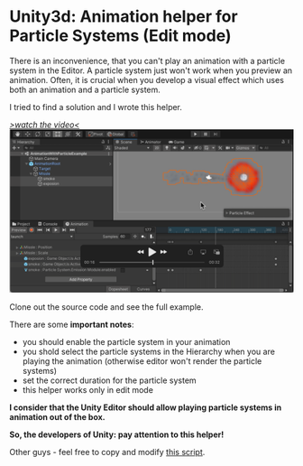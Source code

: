 # Unity3d: Animation helper for Particle Systems (Edit mode)

There is an inconvenience, that you can't play an animation with a particle system
in the Editor. A particle system just won't work when you preview an animation.
Often, it is crucial when you develop a visual effect which uses both an animation and a particle system.

I tried to find a solution and I wrote this helper.


[
*>watch the video<*
<br/><img src="https://github.com/dgolovin-dev/unity3d-animation-with-particles/raw/main/screenshot.png" width="600"/>
](https://github.com/dgolovin-dev/unity3d-animation-with-particles/raw/main/video.mov)

Clone out the source code and see the full example.

There are some **important notes**:
- you should enable the particle system in your animation
- you shold select the particle systems in the Hierarchy when you are playing the animation (otherwise editor won't render the particle systems)
- set the correct duration for the particle system
- this helper works only in edit mode

**I consider that the Unity Editor should allow playing particle systems 
in animation out of the box.**

**So, the developers of Unity: pay attention to this helper!**

Other guys - feel free to copy and modify [this script](Assets/AnimationParticleHelper/Scripts/ParticleSystemAnimationHelper.cs).
